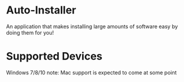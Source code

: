 # Auto-Installer
An application that makes installing large amounts of software easy by doing them for you!

# Supported Devices
Windows 7/8/10
note: Mac support is expected to come at some point
